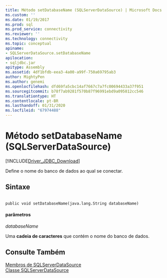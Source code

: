 ```yaml
---
title: Método setDatabaseName (SQLServerDataSource) | Microsoft Docs
ms.custom: ''
ms.date: 01/19/2017
ms.prod: sql
ms.prod_service: connectivity
ms.reviewer: ''
ms.technology: connectivity
ms.topic: conceptual
apiname:
- SQLServerDataSource.setDatabaseName
apilocation:
- sqljdbc.jar
apitype: Assembly
ms.assetid: 4df1bfdb-eea3-4a00-a99f-750a69795ab3
author: MightyPen
ms.author: genemi
ms.openlocfilehash: dfd69fa5cbc14af7667c7a7fc00694433a37f951
ms.sourcegitcommit: b78f7ab9281f570b87f96991ebd9a095812cc546
ms.translationtype: HT
ms.contentlocale: pt-BR
ms.lasthandoff: 01/31/2020
ms.locfileid: "67974488"
---
```

# <a name="setdatabasename-method-sqlserverdatasource"></a>Método setDatabaseName (SQLServerDataSource)
[!INCLUDE[Driver_JDBC_Download](../../../includes/driver_jdbc_download.md)]

  Define o nome do banco de dados ao qual se conectar.  
  
## <a name="syntax"></a>Sintaxe  
  
```  
  
public void setDatabaseName(java.lang.String databaseName)  
```  
  
#### <a name="parameters"></a>parâmetros  
 *databaseName*  
  
 Uma **cadeia de caracteres** que contém o nome do banco de dados.  
  
## <a name="see-also"></a>Consulte Também  
 [Membros de SQLServerDataSource](../../../connect/jdbc/reference/sqlserverdatasource-members.md)   
 [Classe SQLServerDataSource](../../../connect/jdbc/reference/sqlserverdatasource-class.md)  
  
  
